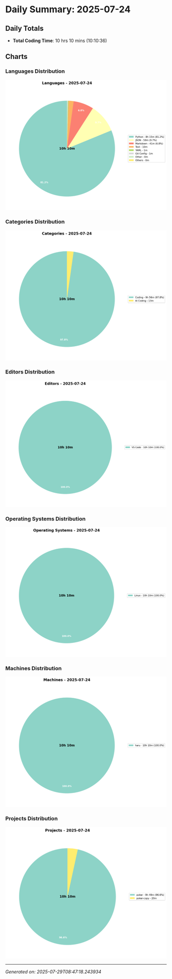 # Daily Summary: 2025-07-24

## Daily Totals
- **Total Coding Time**: 10 hrs 10 mins (10:10:36)

## Charts

### Languages Distribution
![Languages](/charts/languages_-_2025-07-24.png)

### Categories Distribution
![Categories](/charts/categories_-_2025-07-24.png)

### Editors Distribution
![Editors](/charts/editors_-_2025-07-24.png)

### Operating Systems Distribution
![Operating Systems](/charts/operating_systems_-_2025-07-24.png)

### Machines Distribution
![Machines](/charts/machines_-_2025-07-24.png)

### Projects Distribution
![Projects](/charts/projects_-_2025-07-24.png)

---
*Generated on: 2025-07-29T08:47:18.243934*
